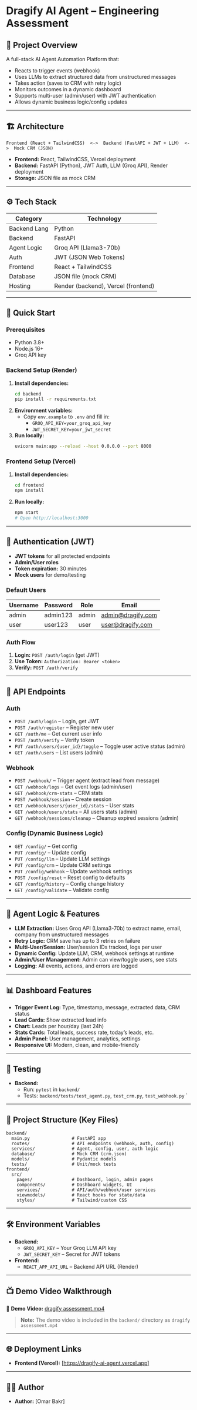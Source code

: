 # Dragify AI Agent – Engineering Assessment

## 🧠 Project Overview
A full-stack AI Agent Automation Platform that:
- Reacts to trigger events (webhook)
- Uses LLMs to extract structured data from unstructured messages
- Takes action (saves to CRM with retry logic)
- Monitors outcomes in a dynamic dashboard
- Supports multi-user (admin/user) with JWT authentication
- Allows dynamic business logic/config updates

---

## 🏗️ Architecture
```
Frontend (React + TailwindCSS)  <->  Backend (FastAPI + JWT + LLM)  <->  Mock CRM (JSON)
```
- **Frontend:** React, TailwindCSS, Vercel deployment
- **Backend:** FastAPI (Python), JWT Auth, LLM (Groq API), Render deployment
- **Storage:** JSON file as mock CRM

---

## ⚙️ Tech Stack
| Category         | Technology                |
|------------------|--------------------------|
| Backend Lang     | Python                   |
| Backend          | FastAPI                  |
| Agent Logic      | Groq API (Llama3-70b)    |
| Auth             | JWT (JSON Web Tokens)    |
| Frontend         | React + TailwindCSS      |
| Database         | JSON file (mock CRM)     |
| Hosting          | Render (backend), Vercel (frontend) |

---

## 🚀 Quick Start
### Prerequisites
- Python 3.8+
- Node.js 16+
- Groq API key

### Backend Setup (Render)
1. **Install dependencies:**
   ```bash
   cd backend
   pip install -r requirements.txt
   ```
2. **Environment variables:**
   - Copy `env.example` to `.env` and fill in:
     - `GROQ_API_KEY=your_groq_api_key`
     - `JWT_SECRET_KEY=your_jwt_secret`
3. **Run locally:**
   ```bash
   uvicorn main:app --reload --host 0.0.0.0 --port 8000
   ```


### Frontend Setup (Vercel)
1. **Install dependencies:**
   ```bash
   cd frontend
   npm install
   ```
2. **Run locally:**
   ```bash
   npm start
   # Open http://localhost:3000
   ```


---

## 🔐 Authentication (JWT)
- **JWT tokens** for all protected endpoints
- **Admin/User roles**
- **Token expiration:** 30 minutes
- **Mock users** for demo/testing

### Default Users
| Username | Password   | Role  | Email              |
|----------|------------|-------|--------------------|
| admin    | admin123   | admin | admin@dragify.com  |
| user     | user123    | user  | user@dragify.com   |

### Auth Flow
1. **Login:** `POST /auth/login` (get JWT)
2. **Use Token:** `Authorization: Bearer <token>`
3. **Verify:** `POST /auth/verify`

---

## 📡 API Endpoints
### Auth
- `POST /auth/login` – Login, get JWT
- `POST /auth/register` – Register new user
- `GET /auth/me` – Get current user info
- `POST /auth/verify` – Verify token
- `PUT /auth/users/{user_id}/toggle` – Toggle user active status (admin)
- `GET /auth/users` – List users (admin)

### Webhook
- `POST /webhook/` – Trigger agent (extract lead from message)
- `GET /webhook/logs` – Get event logs (admin/user)
- `GET /webhook/crm-stats` – CRM stats
- `POST /webhook/session` – Create session
- `GET /webhook/users/{user_id}/stats` – User stats
- `GET /webhook/users/stats` – All users stats (admin)
- `GET /webhook/sessions/cleanup` – Cleanup expired sessions (admin)

### Config (Dynamic Business Logic)
- `GET /config/` – Get config
- `PUT /config/` – Update config
- `PUT /config/llm` – Update LLM settings
- `PUT /config/crm` – Update CRM settings
- `PUT /config/webhook` – Update webhook settings
- `POST /config/reset` – Reset config to defaults
- `GET /config/history` – Config change history
- `GET /config/validate` – Validate config

---

## 🤖 Agent Logic & Features
- **LLM Extraction:** Uses Groq API (Llama3-70b) to extract name, email, company from unstructured messages
- **Retry Logic:** CRM save has up to 3 retries on failure
- **Multi-User/Session:** User/session IDs tracked, logs per user
- **Dynamic Config:** Update LLM, CRM, webhook settings at runtime
- **Admin/User Management:** Admin can view/toggle users, see stats
- **Logging:** All events, actions, and errors are logged

---

## 📊 Dashboard Features
- **Trigger Event Log:** Type, timestamp, message, extracted data, CRM status
- **Lead Cards:** Show extracted lead info
- **Chart:** Leads per hour/day (last 24h)
- **Stats Cards:** Total leads, success rate, today’s leads, etc.
- **Admin Panel:** User management, analytics, settings
- **Responsive UI:** Modern, clean, and mobile-friendly

---

## 🧪 Testing
- **Backend:**
  - Run: `pytest` in `backend/`
  - Tests: `backend/tests/test_agent.py`, `test_crm.py`, `test_webhook.py`
`

---


## 📂 Project Structure (Key Files)
```
backend/
  main.py                # FastAPI app
  routes/                # API endpoints (webhook, auth, config)
  services/              # Agent, config, user, auth logic
  database/              # Mock CRM (crm.json)
  models/                # Pydantic models
  tests/                 # Unit/mock tests
frontend/
  src/
    pages/               # Dashboard, login, admin pages
    components/          # Dashboard widgets, UI
    services/            # API/auth/webhook/user services
    viewmodels/          # React hooks for state/data
    styles/              # Tailwind/custom CSS
```

---

## 🛠️ Environment Variables
- **Backend:**
  - `GROQ_API_KEY` – Your Groq LLM API key
  - `JWT_SECRET_KEY` – Secret for JWT tokens
- **Frontend:**
  - `REACT_APP_API_URL` – Backend API URL (Render)

---

## 📺 Demo Video Walkthrough
🎥 **Demo Video:** [dragify assessment.mp4](./backend/dragify%20assessment.mp4)



> **Note:** The demo video is included in the `backend/` directory as `dragify assessment.mp4`

---

## 🌐 Deployment Links
- **Frontend (Vercel):** [https://dragify-ai-agent.vercel.app]

---

## 👨‍💻 Author 
- **Author:** [Omar Bakr]
